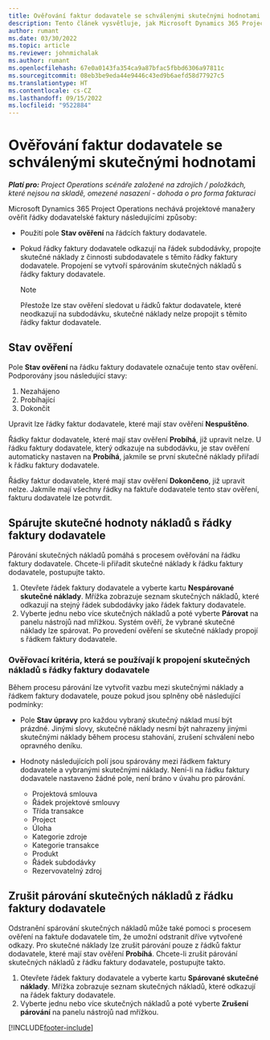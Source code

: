 ```yaml
---
title: Ověřování faktur dodavatele se schválenými skutečnými hodnotami
description: Tento článek vysvětluje, jak Microsoft Dynamics 365 Project Operations dovoluje projektovým manažerům ověřovat faktury dodavatelů se skutečnými údaji, které byly schváleny, když dodavatelé provedli práci a zaznamenali čas, a náklady a materiály, které členové projektového týmu použili.
author: rumant
ms.date: 03/30/2022
ms.topic: article
ms.reviewer: johnmichalak
ms.author: rumant
ms.openlocfilehash: 67e0a0143fa354ca9a87bfac5fbbd6306a97811c
ms.sourcegitcommit: 08eb3be9eda44e9446c43ed9b6aefd58d77927c5
ms.translationtype: HT
ms.contentlocale: cs-CZ
ms.lasthandoff: 09/15/2022
ms.locfileid: "9522884"
---
```

# <a name="verification-of-vendor-invoices-with-approved-actuals"></a>Ověřování faktur dodavatele se schválenými skutečnými hodnotami

_**Platí pro:** Project Operations scénáře založené na zdrojích / položkách, které nejsou na skladě, omezené nasazení - dohoda o pro forma fakturaci_

Microsoft Dynamics 365 Project Operations nechává projektové manažery ověřit řádky dodavatelské faktury následujícími způsoby:

- Použití pole **Stav ověření** na řádcích faktury dodavatele.
- Pokud řádky faktury dodavatele odkazují na řádek subdodávky, propojte skutečné náklady z činnosti subdodavatele s těmito řádky faktury dodavatele. Propojení se vytvoří spárováním skutečných nákladů s řádky faktury dodavatele.

    > [!NOTE]
    > Přestože lze stav ověření sledovat u řádků faktur dodavatele, které neodkazují na subdodávku, skutečné náklady nelze propojit s těmito řádky faktur dodavatele.

## <a name="verification-status"></a>Stav ověření

Pole **Stav ověření** na řádku faktury dodavatele označuje tento stav ověření. Podporovány jsou následující stavy:

1. Nezahájeno
2. Probíhající
3. Dokončit

Upravit lze řádky faktur dodavatele, které mají stav ověření **Nespuštěno**.

Řádky faktur dodavatele, které mají stav ověření **Probíhá**, již upravit nelze. U řádku faktury dodavatele, který odkazuje na subdodávku, je stav ověření automaticky nastaven na **Probíhá**, jakmile se první skutečné náklady přiřadí k řádku faktury dodavatele.

Řádky faktur dodavatele, které mají stav ověření **Dokončeno**, již upravit nelze. Jakmile mají všechny řádky na faktuře dodavatele tento stav ověření, fakturu dodavatele lze potvrdit.

## <a name="match-cost-actuals-to-vendor-invoice-lines"></a>Spárujte skutečné hodnoty nákladů s řádky faktury dodavatele

Párování skutečných nákladů pomáhá s procesem ověřování na řádku faktury dodavatele. Chcete-li přiřadit skutečné náklady k řádku faktury dodavatele, postupujte takto.

1. Otevřete řádek faktury dodavatele a vyberte kartu **Nespárované skutečné náklady**. Mřížka zobrazuje seznam skutečných nákladů, které odkazují na stejný řádek subdodávky jako řádek faktury dodavatele.
2. Vyberte jednu nebo více skutečných nákladů a poté vyberte **Párovat** na panelu nástrojů nad mřížkou. Systém ověří, že vybrané skutečné náklady lze spárovat. Po provedení ověření se skutečné náklady propojí s řádkem faktury dodavatele.

### <a name="validation-criteria-that-are-used-to-link-cost-actuals-to-vendor-invoice-lines"></a>Ověřovací kritéria, která se používají k propojení skutečných nákladů s řádky faktury dodavatele

Během procesu párování lze vytvořit vazbu mezi skutečnými náklady a řádkem faktury dodavatele, pouze pokud jsou splněny obě následující podmínky:

- Pole **Stav úpravy** pro každou vybraný skutečný náklad musí být prázdné. Jinými slovy, skutečné náklady nesmí být nahrazeny jinými skutečnými náklady během procesu stahování, zrušení schválení nebo opravného deníku.
- Hodnoty následujících polí jsou spárovány mezi řádkem faktury dodavatele a vybranými skutečnými náklady. Není-li na řádku faktury dodavatele nastaveno žádné pole, není bráno v úvahu pro párování.

    - Projektová smlouva
    - Řádek projektové smlouvy
    - Třída transakce
    - Project
    - Úloha
    - Kategorie zdroje
    - Kategorie transakce
    - Produkt
    - Řádek subdodávky
    - Rezervovatelný zdroj

## <a name="unmatch-cost-actuals-from-a-vendor-invoice-line"></a>Zrušit párování skutečných nákladů z řádku faktury dodavatele

Odstranění spárování skutečných nákladů může také pomoci s procesem ověření na faktuře dodavatele tím, že umožní odstranit dříve vytvořené odkazy. Pro skutečné náklady lze zrušit párování pouze z řádků faktur dodavatele, které mají stav ověření **Probíhá**. Chcete-li zrušit párování skutečných nákladů z řádku faktury dodavatele, postupujte takto.

1. Otevřete řádek faktury dodavatele a vyberte kartu **Spárované skutečné náklady**. Mřížka zobrazuje seznam skutečných nákladů, které odkazují na řádek faktury dodavatele.
2. Vyberte jednu nebo více skutečných nákladů a poté vyberte **Zrušení párování** na panelu nástrojů nad mřížkou.

[!INCLUDE[footer-include](../../includes/footer-banner.md)]
